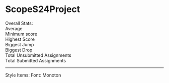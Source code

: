 # ScopeS24Project


Overall Stats: <br> 
Average <br>
Minimum score <br>
Highest Score <br>
Biggest Jump <br>
Biggest Drop <br>
Total Unsubmitted Assignments <br>
Total Submitted Assignments <br>
<hr>

Style Items:
Font: Monoton
